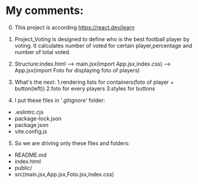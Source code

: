 # My comments:
0. This project  is according https://react.dev/learn 

1. Project_Voting is designed to define who is the best football player by voting.
   It calculates number of voted for certain player,percentage and number of total voted.

2. Structure:index.html --> main.jsx(import App.jsx,index.css) --> App.jsx(import Foto for displaying foto of players)

3. What's the next: 1.rendering lists for containers(foto of player + button(left))
                    2.foto for every players
                    3.styles for buttons

4. I put these files in '.gitignore' folder:
-    .eslintrc.cjs
-    package-lock.json
-    package.json
-    vite.config.js


5. So we are driving only these files and folders: 
-	README.md
-	index.html
-	public/
-   src(main.jsx,App.jsx,Foto.jsx,index.css)                   




